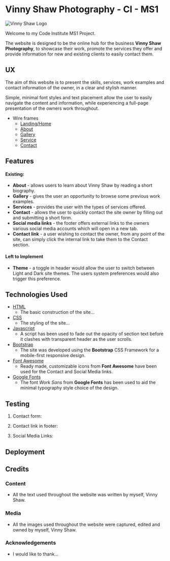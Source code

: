 # Vinny Shaw Photography - CI - MS1

![Vinny Shaw Logo](img/vs-favicon-white.png "Vinny Shaw Logo")

Welcome to my Code Institute MS1 Project.

The website is designed to be the online hub for the business **Vinny Shaw Photography**, to showcase their work, promote the services they offer and provide information for new and existing clients to easily contact them.

## UX

The aim of this website is to present the skills, services, work examples and contact information of the owner, in a clear and stylish manner.

Simple, minimal font styles and text placement allow the user to easily navigate the content and information, while experiencing a full-page presentation of the owners work throughout.

- Wire frames
  - [Landing/Home](wireframes/)
  - [About](wireframes/)
  - [Gallery](wireframes/)
  - [Service](wireframes/)
  - [Contact](wireframes/)

## Features

#### Existing:

- **About** - allows users to learn about Vinny Shaw by reading a short biography.
- **Gallery** - gives the user an opportunity to browse some previous work examples.
- **Services** - provides the user with the types of services offered.
- **Contact** - allows the user to quickly contact the site owner by filling out and submitting a short form.
- **Social media links** - the footer offers external links to the owners various social media accounts which will open in a new tab.
- **Contact link** - a user wishing to contact the owner, from any point of the site, can simply click the internal link to take them to the Contact section.

#### Left to Implement

- **Theme** - a toggle in header would allow the user to switch between Light and Dark site themes. The users system preferences would also trigger this preference.

## Technologies Used

- [HTML](wireframes/)
  - The basic construction of the site...
- [CSS](wireframes/)
  - The styling of the site...
- [Javascript](wireframes/)
  - A script has been used to fade out the opacity of section text before it clashes with transparent header as the user scrolls.
- [Bootstrap](wireframes/)
  - The site was developed using the **Bootstrap** CSS Framework for a mobile-first responsive design.
- [Font Awesome](wireframes/)
  - Ready made, customizable icons from **Font Awesome** have been used for the Contact and Social Media links.
- [Google Fonts](wireframes/)
  - The font _Work Sans_ from **Google Fonts** has been used to aid the minimal typography style choice of the design.

## Testing

1. Contact form:

2. Contact link in footer:

3. Social Media Links:

## Deployment

## Credits

### Content

- All the text used throughout the website was written by myself, Vinny Shaw.

### Media

- All the images used throughout the website were captured, edited and owned by myself, Vinny Shaw.

### Acknowledgements

- I would like to thank...
